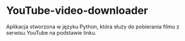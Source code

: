 # YouTube-video-downloader
Aplikacja stworzona w języku Python, która służy do pobierania filmu z serwisu YouTube na podstawie linku.
